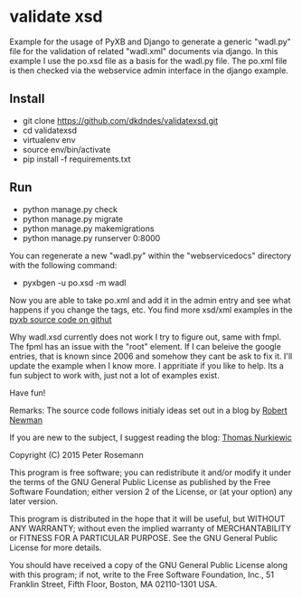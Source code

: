 validate xsd
===

Example for the usage of PyXB and Django to generate a generic "wadl.py" file for the validation of related "wadl.xml" documents via django. In this example I use the po.xsd file as a basis for the wadl.py file. The po.xml file is then checked via the webservice admin interface in the django example.

Install
-------
* git clone https://github.com/dkdndes/validatexsd.git
* cd validatexsd
* virtualenv env
* source env/bin/activate
* pip install -f requirements.txt

Run
---
* python manage.py check 
* python manage.py migrate 
* python manage.py makemigrations
* python manage.py runserver 0:8000

You can regenerate a new "wadl.py" within the "webservicedocs" directory with the following command:

* pyxbgen -u po.xsd -m wadl

Now you are able to take po.xml and add it in the admin entry and see what happens if you change the tags, etc. You find more xsd/xml examples in the [pyxb source code on githut](https://github.com/pabigot/pyxb/)

Why wadl.xsd currently does not work I try to figure out, same with fmpl. The fpml has an issue with the "root" element. If I can beleive the google entries, that is known since 2006 and somehow they cant be ask to fix it. I'll update the example when I know more. I appritiate if you like to help. Its a fun subject to work with, just not a lot of examples exist. 

Have fun!

Remarks: The source code follows initialy ideas set out in a blog by [Robert Newman](http://www.robertnewmanconsulting.com/blog/2013/apr/03/using-pyxb-django-validate-xml-docs-xsd-schemas/)

If you are new to the subject, I suggest reading the blog: [Thomas Nurkiewic](http://www.nurkiewicz.com/2012/01/gentle-introduction-to-wadl-in-java.html)

Copyright (C) 2015 Peter Rosemann

This program is free software; you can redistribute it and/or modify it under the terms of the GNU General Public License as published by the Free Software Foundation; either version 2 of the License, or (at your option) any later version.

This program is distributed in the hope that it will be useful,
but WITHOUT ANY WARRANTY; without even the implied warranty of MERCHANTABILITY or FITNESS FOR A PARTICULAR PURPOSE.  See the GNU General Public License for more details.

You should have received a copy of the GNU General Public License along with this program; if not, write to the Free Software Foundation, Inc.,
51 Franklin Street, Fifth Floor, Boston, MA 02110-1301 USA.
